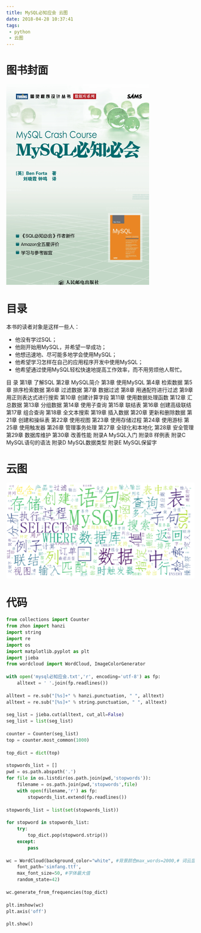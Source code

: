 ```yaml
---
title: MySQL必知应会 云图
date: 2018-04-28 10:37:41
tags:
 - python
 - 云图
---
```


# 图书封面
![pic](MySQL必知应会-云图/Snipaste_2018-04-28_10-38-32.png)

# 目录

本书的读者对象是这样一些人：
 - 他没有学过SQL；
 - 他刚开始用MySQL，并希望一举成功；
 - 他想迅速地、尽可能多地学会使用MySQL；
 - 他希望学习怎样在自己的应用程序开发中使用MySQL；
 - 他希望通过使用MySQL轻松快速地提高工作效率，而不用劳烦他人帮忙。

目 录
第1章 了解SQL
第2章 MySQL简介
第3章 使用MySQL
第4章 检索数据
第5章 排序检索数据
第6章 过滤数据
第7章 数据过滤
第8章 用通配符进行过滤
第9章 用正则表达式进行搜索
第10章 创建计算字段
第11章 使用数据处理函数
第12章 汇总数据
第13章 分组数据
第14章 使用子查询
第15章 联结表
第16章 创建高级联结
第17章 组合查询
第18章 全文本搜索
第19章 插入数据
第20章 更新和删除数据
第21章 创建和操纵表
第22章 使用视图
第23章 使用存储过程
第24章 使用游标
第25章 使用触发器
第26章 管理事务处理
第27章 全球化和本地化
第28章 安全管理
第29章 数据库维护
第30章 改善性能
附录A MySQL入门
附录B 样例表
附录C MySQL语句的语法
附录D MySQL数据类型
附录E MySQL保留字

# 云图
![pic](MySQL必知应会-云图/Snipaste_2018-04-28_10-43-07.png)

# 代码
```python
from collections import Counter
from zhon import hanzi
import string
import re
import os
import matplotlib.pyplot as plt
import jieba
from wordcloud import WordCloud, ImageColorGenerator

with open('mysql必知应会.txt','r', encoding='utf-8') as fp:
    alltext = ' '.join(fp.readlines())

alltext = re.sub("[%s]+" % hanzi.punctuation, " ", alltext)
alltext = re.sub("[%s]+" % string.punctuation, " ", alltext)

seg_list = jieba.cut(alltext, cut_all=False)
seg_list = list(seg_list)

counter = Counter(seg_list)
top = counter.most_common(1000)

top_dict = dict(top)

stopwords_list = []
pwd = os.path.abspath('.')
for file in os.listdir(os.path.join(pwd,'stopwords')):
    filename = os.path.join(pwd,'stopwords',file)
    with open(filename,'r') as fp:
        stopwords_list.extend(fp.readlines())

stopwords_list = list(set(stopwords_list))

for stopword in stopwords_list:
    try:
        top_dict.pop(stopword.strip())
    except:
        pass

wc = WordCloud(background_color="white", #背景颜色max_words=2000,# 词云显示的最大词数
    font_path='simfang.ttf',
    max_font_size=50, #字体最大值
    random_state=42)

wc.generate_from_frequencies(top_dict)

plt.imshow(wc)
plt.axis('off')

plt.show()

```
